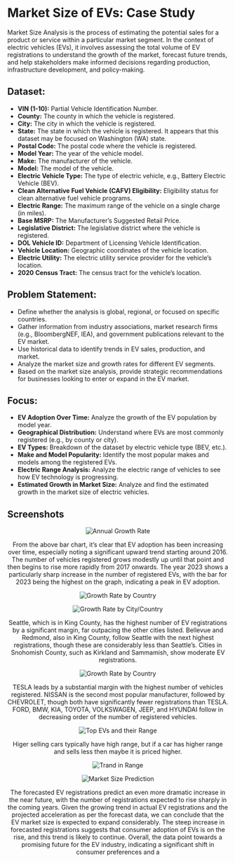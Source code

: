 # Market Size of EVs: Case Study

Market Size Analysis is the process of estimating the potential sales for a product or service within a particular market segment. In the context of electric vehicles (EVs), it involves assessing the total volume of EV registrations to understand the growth of the market, forecast future trends, and help stakeholders make informed decisions regarding production, infrastructure development, and policy-making.

## Dataset:

- **VIN (1-10):** Partial Vehicle Identification Number.
- **County:** The county in which the vehicle is registered.
- **City:** The city in which the vehicle is registered.
- **State:** The state in which the vehicle is registered. It appears that this dataset may be focused on Washington (WA) state.
- **Postal Code:** The postal code where the vehicle is registered.
- **Model Year:** The year of the vehicle model.
- **Make:** The manufacturer of the vehicle.
- **Model:** The model of the vehicle.
- **Electric Vehicle Type:** The type of electric vehicle, e.g., Battery Electric Vehicle (BEV).
- **Clean Alternative Fuel Vehicle (CAFV) Eligibility:** Eligibility status for clean alternative fuel vehicle programs.
- **Electric Range:** The maximum range of the vehicle on a single charge (in miles).
- **Base MSRP:** The Manufacturer’s Suggested Retail Price.
- **Legislative District:** The legislative district where the vehicle is registered.
- **DOL Vehicle ID:** Department of Licensing Vehicle Identification.
- **Vehicle Location:** Geographic coordinates of the vehicle location.
- **Electric Utility:** The electric utility service provider for the vehicle’s location.
- **2020 Census Tract:** The census tract for the vehicle’s location.

## Problem Statement:
- Define whether the analysis is global, regional, or focused on specific countries.
- Gather information from industry associations, market research firms (e.g., BloombergNEF, IEA), and government publications relevant to the EV market.
- Use historical data to identify trends in EV sales, production, and market.
- Analyze the market size and growth rates for different EV segments.
- Based on the market size analysis, provide strategic recommendations for businesses looking to enter or expand in the EV market.

## Focus:
- **EV Adoption Over Time:** Analyze the growth of the EV population by model year.
- **Geographical Distribution:** Understand where EVs are most commonly registered (e.g., by county or city).
- **EV Types:** Breakdown of the dataset by electric vehicle type (BEV, etc.).
- **Make and Model Popularity:** Identify the most popular makes and models among the registered EVs.
- **Electric Range Analysis:** Analyze the electric range of vehicles to see how EV technology is progressing.
- **Estimated Growth in Market Size:** Analyze and find the estimated growth in the market size of electric vehicles.

## Screenshots

<div style="text-align:center;">

![Annual Growth Rate](outputs/growth_rate.png)

From the above bar chart, it’s clear that EV adoption has been increasing over time, especially noting a significant upward trend starting around 2016. The number of vehicles registered grows modestly up until that point and then begins to rise more rapidly from 2017 onwards. The year 2023 shows a particularly sharp increase in the number of registered EVs, with the bar for 2023 being the highest on the graph, indicating a peak in EV adoption.

</div>

<div style="text-align:center;">

![Growth Rate by Country](outputs/country_destribution.png)

</div>

<div style="text-align:center;">

![Growth Rate by City/Country](outputs/city_country_destribution.png)

Seattle, which is in King County, has the highest number of EV registrations by a significant margin, far outpacing the other cities listed.
Bellevue and Redmond, also in King County, follow Seattle with the next highest registrations, though these are considerably less than Seattle’s.
Cities in Snohomish County, such as Kirkland and Sammamish, show moderate EV registrations.

</div>

<div style="text-align:center;">

![Growth Rate by Country](outputs/brand_destribution.png)

TESLA leads by a substantial margin with the highest number of vehicles registered.
NISSAN is the second most popular manufacturer, followed by CHEVROLET, though both have significantly fewer registrations than TESLA.
FORD, BMW, KIA, TOYOTA, VOLKSWAGEN, JEEP, and HYUNDAI follow in decreasing order of the number of registered vehicles.

</div>

<div style="text-align:center;">

![Top EVs and their Range](outputs/model_range_destribution.png)

Higer selling cars typically have high range, but if a car has higher range and sells less then maybe it is priced higher.

</div>

<div style="text-align:center;">

![Trand in Range](outputs/range_growth_trend.png)

</div>

<div style="text-align:center;">

![Market Size Prediction](outputs/growth_trend_prediction.png)

The forecasted EV registrations predict an even more dramatic increase in the near future, with the number of registrations expected to rise sharply in the coming years.
Given the growing trend in actual EV registrations and the projected acceleration as per the forecast data, we can conclude that the EV market size is expected to expand considerably. The steep increase in forecasted registrations suggests that consumer adoption of EVs is on the rise, and this trend is likely to continue. Overall, the data point towards a promising future for the EV industry, indicating a significant shift in consumer preferences and a
